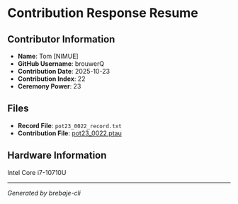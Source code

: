 # Contribution Response Resume

## Contributor Information
- **Name**: Tom [NIMUE]
- **GitHub Username**: brouwerQ
- **Contribution Date**: 2025-10-23
- **Contribution Index**: 22
- **Ceremony Power**: 23

## Files
- **Record File**: `pot23_0022_record.txt`
- **Contribution File**: [pot23_0022.ptau](https://cardano-trusted-setup-test.s3.us-east-2.amazonaws.com/Cardano-PPOT/pot23_0022.ptau)

## Hardware Information
Intel Core i7-10710U

---
*Generated by brebaje-cli*
